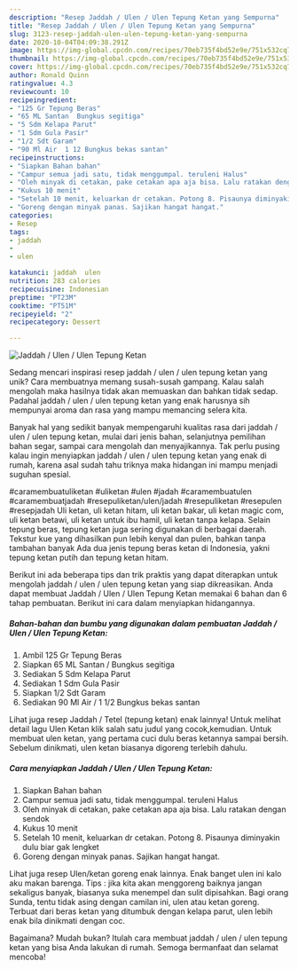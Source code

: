 ```yaml
---
description: "Resep Jaddah / Ulen / Ulen Tepung Ketan yang Sempurna"
title: "Resep Jaddah / Ulen / Ulen Tepung Ketan yang Sempurna"
slug: 3123-resep-jaddah-ulen-ulen-tepung-ketan-yang-sempurna
date: 2020-10-04T04:09:38.291Z
image: https://img-global.cpcdn.com/recipes/70eb735f4bd52e9e/751x532cq70/jaddah-ulen-ulen-tepung-ketan-foto-resep-utama.jpg
thumbnail: https://img-global.cpcdn.com/recipes/70eb735f4bd52e9e/751x532cq70/jaddah-ulen-ulen-tepung-ketan-foto-resep-utama.jpg
cover: https://img-global.cpcdn.com/recipes/70eb735f4bd52e9e/751x532cq70/jaddah-ulen-ulen-tepung-ketan-foto-resep-utama.jpg
author: Ronald Quinn
ratingvalue: 4.3
reviewcount: 10
recipeingredient:
- "125 Gr Tepung Beras"
- "65 ML Santan  Bungkus segitiga"
- "5 Sdm Kelapa Parut"
- "1 Sdm Gula Pasir"
- "1/2 Sdt Garam"
- "90 Ml Air  1 12 Bungkus bekas santan"
recipeinstructions:
- "Siapkan Bahan bahan"
- "Campur semua jadi satu, tidak menggumpal. teruleni Halus"
- "Oleh minyak di cetakan, pake cetakan apa aja bisa. Lalu ratakan dengan sendok"
- "Kukus 10 menit"
- "Setelah 10 menit, keluarkan dr cetakan. Potong 8. Pisaunya diminyakin dulu biar gak lengket"
- "Goreng dengan minyak panas. Sajikan hangat hangat."
categories:
- Resep
tags:
- jaddah
- 
- ulen

katakunci: jaddah  ulen 
nutrition: 283 calories
recipecuisine: Indonesian
preptime: "PT23M"
cooktime: "PT51M"
recipeyield: "2"
recipecategory: Dessert

---
```



![Jaddah / Ulen / Ulen Tepung Ketan](https://img-global.cpcdn.com/recipes/70eb735f4bd52e9e/751x532cq70/jaddah-ulen-ulen-tepung-ketan-foto-resep-utama.jpg)

Sedang mencari inspirasi resep jaddah / ulen / ulen tepung ketan yang unik? Cara membuatnya memang susah-susah gampang. Kalau salah mengolah maka hasilnya tidak akan memuaskan dan bahkan tidak sedap. Padahal jaddah / ulen / ulen tepung ketan yang enak harusnya sih mempunyai aroma dan rasa yang mampu memancing selera kita.

Banyak hal yang sedikit banyak mempengaruhi kualitas rasa dari jaddah / ulen / ulen tepung ketan, mulai dari jenis bahan, selanjutnya pemilihan bahan segar, sampai cara mengolah dan menyajikannya. Tak perlu pusing kalau ingin menyiapkan jaddah / ulen / ulen tepung ketan yang enak di rumah, karena asal sudah tahu triknya maka hidangan ini mampu menjadi suguhan spesial.

#caramembuatuliketan #uliketan #ulen #jadah #caramembuatulen #caramembuatjadah #resepuliketan/ulen/jadah #resepuliketan #resepulen #resepjadah Uli ketan, uli ketan hitam, uli ketan bakar, uli ketan magic com, uli ketan betawi, uli ketan untuk ibu hamil, uli ketan tanpa kelapa. Selain tepung beras, tepung ketan juga sering digunakan di berbagai daerah. Tekstur kue yang dihasilkan pun lebih kenyal dan pulen, bahkan tanpa tambahan banyak Ada dua jenis tepung beras ketan di Indonesia, yakni tepung ketan putih dan tepung ketan hitam.


Berikut ini ada beberapa tips dan trik praktis yang dapat diterapkan untuk mengolah jaddah / ulen / ulen tepung ketan yang siap dikreasikan. Anda dapat membuat Jaddah / Ulen / Ulen Tepung Ketan memakai 6 bahan dan 6 tahap pembuatan. Berikut ini cara dalam menyiapkan hidangannya.

<!--inarticleads1-->

##### Bahan-bahan dan bumbu yang digunakan dalam pembuatan Jaddah / Ulen / Ulen Tepung Ketan:

1. Ambil 125 Gr Tepung Beras
1. Siapkan 65 ML Santan / Bungkus segitiga
1. Sediakan 5 Sdm Kelapa Parut
1. Sediakan 1 Sdm Gula Pasir
1. Siapkan 1/2 Sdt Garam
1. Sediakan 90 Ml Air / 1 1/2 Bungkus bekas santan


Lihat juga resep Jaddah / Tetel (tepung ketan) enak lainnya! Untuk melihat detail lagu Ulen Ketan klik salah satu judul yang cocok,kemudian. Untuk membuat ulen ketan, yang pertama cuci dulu beras ketannya sampai bersih. Sebelum dinikmati, ulen ketan biasanya digoreng terlebih dahulu. 

<!--inarticleads2-->

##### Cara menyiapkan Jaddah / Ulen / Ulen Tepung Ketan:

1. Siapkan Bahan bahan
1. Campur semua jadi satu, tidak menggumpal. teruleni Halus
1. Oleh minyak di cetakan, pake cetakan apa aja bisa. Lalu ratakan dengan sendok
1. Kukus 10 menit
1. Setelah 10 menit, keluarkan dr cetakan. Potong 8. Pisaunya diminyakin dulu biar gak lengket
1. Goreng dengan minyak panas. Sajikan hangat hangat.


Lihat juga resep Ulen/ketan goreng enak lainnya. Enak banget ulen ini kalo aku makan barenga. Tips : jika kita akan menggoreng baiknya jangan sekaligus banyak, biasanya suka menempel dan sulit dipisahkan. Bagi orang Sunda, tentu tidak asing dengan camilan ini, ulen atau ketan goreng. Terbuat dari beras ketan yang ditumbuk dengan kelapa parut, ulen lebih enak bila dinikmati dengan coc. 

Bagaimana? Mudah bukan? Itulah cara membuat jaddah / ulen / ulen tepung ketan yang bisa Anda lakukan di rumah. Semoga bermanfaat dan selamat mencoba!
